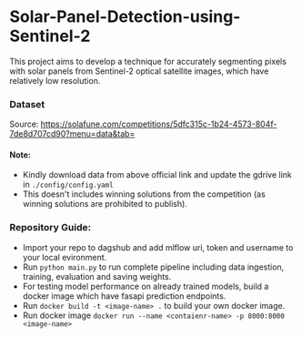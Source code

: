 # Solar-Panel-Detection-using-Sentinel-2

This project aims to develop a technique for accurately segmenting pixels with solar panels from Sentinel-2 optical satellite images, which have relatively low resolution.

### Dataset
Source: https://solafune.com/competitions/5dfc315c-1b24-4573-804f-7de8d707cd90?menu=data&tab=

#### Note:

- Kindly download data from above official link and update the gdrive link in ```./config/config.yaml ```
- This doesn't includes winning solutions from the competition (as winning solutions are prohibited to publish).

### Repository Guide:

- Import your repo to dagshub and add mlflow uri, token and username to your local evironment.
- Run ```python main.py``` to run complete pipeline including data ingestion, training, evaluation and saving weights.
- For testing model performance on already trained models, build a docker image which have fasapi prediction endpoints.
- Run ```docker build -t <image-name> .``` to build your own docker image.
- Run docker image ```docker run --name <contaienr-name> -p 8000:8000 <image-name>```
